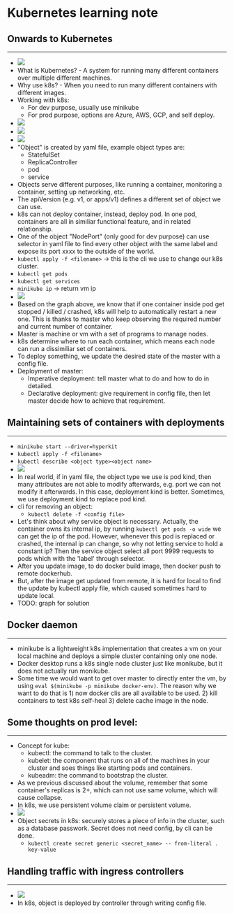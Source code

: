 # Kubernetes learning note

## Onwards to Kubernetes
---

- <img src="https://raw.githubusercontent.com/liulanze/cs-notes/main/notes/pics/k8s1.png">
- What is Kubernetes? - A system for running many different containers over multiple different machines.
- Why use k8s? - When you need to run many different containers with different images.
- Working with k8s:
  - For dev purpose, usually use minikube
  - For prod purpose, options are Azure, AWS, GCP, and self deploy.
- <img src="https://raw.githubusercontent.com/liulanze/cs-notes/main/notes/pics/k8s2.png">
- <img src="https://raw.githubusercontent.com/liulanze/cs-notes/main/notes/pics/k8s3.png">
- <img src="https://raw.githubusercontent.com/liulanze/cs-notes/main/notes/pics/k8s4.png">
- "Object" is created by yaml file, example object types are:
  - StatefulSet
  - ReplicaController
  - pod
  - service
- Objects serve different purposes, like running a container, monitoring a container, setting up networking, etc.
- The apiVersion (e.g. v1, or apps/v1) defines a different set of object we can use.
- k8s can not deploy container, instead, deploy pod. In one pod, containers are all in similiar functional feature, and in related relationship.
- One of the object "NodePort" (only good for dev purpose) can use selector in yaml file to find every other object with the same label and expose its port xxxx to the outside of the world.
- ```kubectl apply -f <filename>``` -> this is the cli we use to change our k8s cluster.
- ```kubectl get pods```
- ```kubectl get services```
- ```minikube ip``` -> return vm ip
- <img src="https://raw.githubusercontent.com/liulanze/cs-notes/main/notes/pics/k8s5.png">
- Based on the graph above, we know that if one container inside pod get stopped / killed / crashed, k8s will help to automatically restart a new one. This is thanks to master who keep observing the required number and current number of container.
- Master is machine or vm with a set of programs to manage nodes.
- k8s determine where to run each container, which means each node can run a dissimiliar set of containers.
- To deploy something, we update the desired state of the master with a config file.
- Deployment of master:
  - Imperative deployment: tell master what to do and how to do in detailed.
  - Declarative deployment: give requirement in config file, then let master decide how to achieve that requirement.

## Maintaining sets of containers with deployments
---

- ```minikube start --driver=hyperkit```
- ```kubectl apply -f <filename>```
- ```kubectl describe <object type><object name>```
- <img src="https://raw.githubusercontent.com/liulanze/cs-notes/main/notes/pics/k8s6.png">
- In real world, if in yaml file, the object type we use is pod kind, then many attributes are not able to modify afterwards, e.g. port we can not modify it afterwards. In this case, deployment kind is better. Sometimes, we use deployment kind to replace pod kind.
- cli for removing an object:
  - ```kubectl delete -f <config file>```
- Let's think about why service object is necessary. Actually, the container owns its internal ip, by running ```kubectl get pods -o wide``` we can get the ip of the pod. However, whenever this pod is replaced or crashed, the internal ip can change, so why not letting service to hold a constant ip? Then the service object select all port 9999 requests to pods which with the 'label' through selector.
- After you update image, to do docker build image, then docker push to remote dockerhub.
- But, after the image get updated from remote, it is hard for local to find the update by kubectl apply file, which caused sometimes hard to update local.
- TODO: graph for solution

## Docker daemon
---
- minikube is a lightweight k8s implementation that creates a vm on your local machine and deploys a simple cluster containing only one node.
- Docker desktop runs a k8s single node cluster just like monikube, but it does not actually run monikube.
- Some time we would want to get over master to directly enter the vm, by using ```eval $(minikube -p minikube docker-env)```. The reason why we want to do that is 1) now docker clis are all available to be used. 2) kill containers to test k8s self-heal 3) delete cache image in the node.
  
## Some thoughts on prod level:
---

- Concept for kube:
  - kubectl: the command to talk to the cluster.
  - kubelet: the component that runs on all of the machines in your cluster and soes things like starting pods and containers.
  - kubeadm: the command to bootstrap the cluster.
- As we previous discussed about the volume, remember that some container's replicas is 2+, which can not use same volume, which will cause collapse.
- In k8s, we use persistent volume claim or persistent volume.
- <img src="https://raw.githubusercontent.com/liulanze/cs-notes/main/notes/pics/k8s7.png">
- Object secrets in k8s: securely stores a piece of info in the cluster, such as a database passwork. Secret does not need config, by cli can be done.
  - ```kubectl create secret generic <secret_name> -- from-literal . key-value```


## Handling traffic with ingress controllers
---

- <img src="https://raw.githubusercontent.com/liulanze/cs-notes/main/notes/pics/k8s7.png">
- In k8s, object is deployed by controller through writing config file.